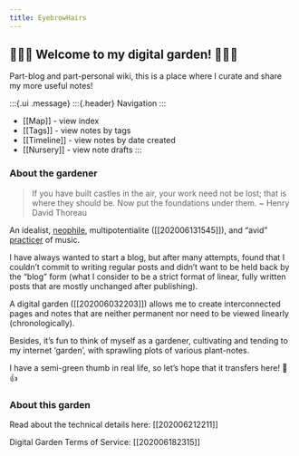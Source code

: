 ```yaml
---
title: EyebrowHairs
---
```


## 🌷🌱🌹 Welcome to my digital garden! 🌼🌿🌻
Part-blog and part-personal wiki, this is a place where I curate and share my more useful notes!

:::{.ui .message}
:::{.header}
Navigation
:::
- [[Map]] - view index
- [[Tags]] - view notes by tags 
- [[Timeline]] - view notes by date created 
- [[Nursery]] - view note drafts
:::

### About the gardener
> If you have built castles in the air, your work need not be lost; that is where they should be. Now put the foundations under them. ~ Henry David Thoreau

An idealist, [neophile](202006131503.md), multipotentialite ([[202006131545]]), and “avid” [practicer](https://www.reddit.com/r/1000daysofpractice/) of music. 

I have always wanted to start a blog, but after many attempts, found that I couldn’t commit to writing regular posts and didn’t want to be held back by the “blog” form (what I consider to be a strict format of linear, fully written posts that are mostly unchanged after publishing).

A digital garden ([[202006032203]]) allows me to create interconnected pages and notes that are neither permanent nor need to be viewed linearly (chronologically).

Besides, it’s fun to think of myself as a gardener, cultivating and tending to my internet ‘garden’, with sprawling plots of various plant-notes.

I have a semi-green thumb in real life, so let’s hope that it transfers here! 🌱👍

### About this garden
Read about the technical details here: [[202006212211]]

Digital Garden Terms of Service: [[202006182315]]